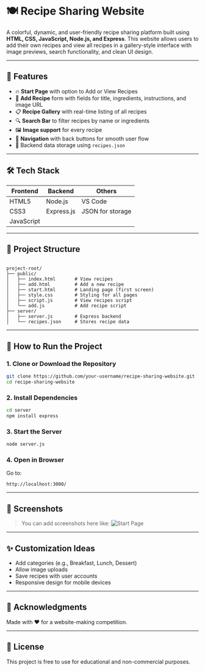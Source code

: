
# 🍽️ Recipe Sharing Website

A colorful, dynamic, and user-friendly recipe sharing platform built using **HTML, CSS, JavaScript, Node.js, and Express**. This website allows users to add their own recipes and view all recipes in a gallery-style interface with image previews, search functionality, and clean UI design.

---

## 🎯 Features

- 🔥 **Start Page** with option to Add or View Recipes
- 📝 **Add Recipe** form with fields for title, ingredients, instructions, and image URL
- 📋 **Recipe Gallery** with real-time listing of all recipes
- 🔍 **Search Bar** to filter recipes by name or ingredients
- 🖼️ **Image support** for every recipe
- 🧭 **Navigation** with back buttons for smooth user flow
- 💾 Backend data storage using `recipes.json`

---

## 🛠️ Tech Stack

| Frontend      | Backend     | Others         |
|---------------|-------------|----------------|
| HTML5         | Node.js     | VS Code        |
| CSS3          | Express.js  | JSON for storage |
| JavaScript    |             |                |

---

## 📂 Project Structure

```

project-root/
├── public/
│   ├── index.html       # View recipes
│   ├── add.html         # Add a new recipe
│   ├── start.html       # Landing page (first screen)
│   ├── style.css        # Styling for all pages
│   ├── script.js        # View recipes script
│   └── add.js           # Add recipe script
├── server/
│   ├── server.js        # Express backend
│   └── recipes.json     # Stores recipe data

````

---

## 🚀 How to Run the Project

### 1. Clone or Download the Repository

```bash
git clone https://github.com/your-username/recipe-sharing-website.git
cd recipe-sharing-website
````

### 2. Install Dependencies

```bash
cd server
npm install express
```

### 3. Start the Server

```bash
node server.js
```

### 4. Open in Browser

Go to:

```
http://localhost:3000/
```

---

## 📸 Screenshots

> You can add screenshots here like:
> ![Start Page](screenshots/start-page.png)

---

## ✨ Customization Ideas

* Add categories (e.g., Breakfast, Lunch, Dessert)
* Allow image uploads
* Save recipes with user accounts
* Responsive design for mobile devices

---

## 🤝 Acknowledgments

Made with ❤️ for a website-making competition.

---

## 🏁 License

This project is free to use for educational and non-commercial purposes.


